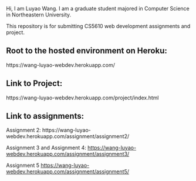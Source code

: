 Hi, I am Luyao Wang.
I am a graduate student majored in Computer Science in Northeastern University.

This repository is for submitting CS5610 web development assignments and project.

<h2>Root to the hosted environment on Heroku:</h2> 
https://wang-luyao-webdev.herokuapp.com/

<h2>Link to Project:</h2>
https://wang-luyao-webdev.herokuapp.com/project/index.html

<h2>Link to assignments:</h2>
Assignment 2:
https://wang-luyao-webdev.herokuapp.com/assignment/assignment2/

Assignment 3 and Assignment 4:
https://wang-luyao-webdev.herokuapp.com/assignment/assignment3/

Assignment 5
https://wang-luyao-webdev.herokuapp.com/assignment/assignment5/
